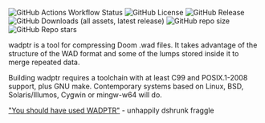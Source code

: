 ![GitHub Actions Workflow Status](https://img.shields.io/github/actions/workflow/status/fragglet/wadptr/c-cpp.yml)
![GitHub License](https://img.shields.io/github/license/fragglet/wadptr)
![GitHub Release](https://img.shields.io/github/v/release/fragglet/wadptr)
![GitHub Downloads (all assets, latest release)](https://img.shields.io/github/downloads/fragglet/wadptr/latest/total)
![GitHub repo size](https://img.shields.io/github/repo-size/fragglet/wadptr)
![GitHub Repo stars](https://img.shields.io/github/stars/fragglet/wadptr)

wadptr is a tool for compressing Doom .wad files. It takes advantage of the
structure of the WAD format and some of the lumps stored inside it to merge
repeated data.

Building wadptr requires a toolchain with at least C99 and POSIX.1-2008
support, plus GNU make. Contemporary systems based on Linux, BSD,
Solaris/Illumos, Cygwin or mingw-w64 will do.

["You should have used WADPTR"](https://www.youtube.com/watch?v=EO849hbGP-c) - unhappily dshrunk fraggle
